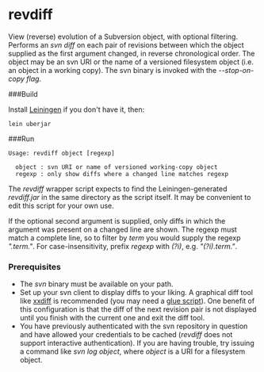revdiff
=======

View (reverse) evolution of a Subversion object, with optional filtering. Performs an _svn diff_ on each pair of revisions between which the object supplied as the first argument changed, in reverse chronological order. The object may be an svn URI or the name of a versioned filesystem object (i.e. an object in a working copy). The svn binary is invoked with the _--stop-on-copy flag_.

###Build

Install [Leiningen](http://leiningen.org/) if you don't have it, then:

`lein uberjar`

###Run

````
Usage: revdiff object [regexp]

  object : svn URI or name of versioned working-copy object
  regexp : only show diffs where a changed line matches regexp
````

The _revdiff_ wrapper script expects to find the Leiningen-generated _revdiff.jar_ in the same directory as the script itself. It may be convenient to edit this script for your own use.

If the optional second argument is supplied, only diffs in which the argument was present on a changed line are shown. The regexp must match a complete line, so to filter by _term_ you would supply the regexp _".*term.*"_. For case-insensitivity, prefix _regexp_ with _(?i)_, e.g. _"(?i).*term.*"_.

### Prerequisites

- The _svn_ binary must be available on your path.
- Set up your svn client to display diffs to your liking. A graphical diff tool like [xxdiff](http://furius.ca/xxdiff) is recommended (you may need a [glue script](http://svnbook.red-bean.com/en/1.6/svn.advanced.externaldifftools.html#svn.advanced.externaldifftools.diff)). One benefit of this configuration is that the diff of the next revision pair is not displayed until you finish with the current one and exit the diff tool.
- You have previously authenticated with the svn repository in question and have allowed your credentials to be cached (_revdiff_ does not support interactive authentication). If you are having trouble, try issuing a command like _svn log object_, where _object_ is a URI for a filesystem object.
